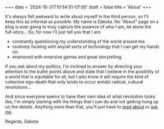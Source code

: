 +++
date = '2024-10-31T10:54:51-07:00'
draft = false
title = 'About'
+++

It's always felt awkward to write about myself in the third person, so I'll keep this as informal as possible. My name is Dakota. No "About" page on a blog is ever going to truly capture the essence of who I am, let alone the full-story... So, for now I'll just tell you that I am:

- constantly questioning my understanding of the world around me.
- routinely fucking with any/all sorts of technology that I can get my hands on.
- enamored with emersive games and great storytelling.

If you ask about my politics, I'm inclined to answer by directing your attention to the bullet points above and state that I believe in the posibility of a world that is equitable for all, but I also know it will require the kind of collective ego-death that only tends to occur amidst radical, cultural revolutions...

And since everyone seems to have their own idea of what revolution looks like, I'm simply starting with the things that I can do and not getting hung up on the details. Anything more than that, you'll just have to [read about](../posts/) or [ask me](../contact/).

Regards,
Dakota
